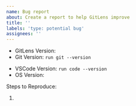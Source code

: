 ```yaml
---
name: Bug report
about: Create a report to help GitLens improve
title: ''
labels: 'type: potential bug'
assignees: ''
---
```


<!-- Please search existing issues to avoid creating duplicates. -->
<!-- Also for any git related or intermittent issues, please enable output channel logging by setting `"gitlens.outputLevel": "debug"` in your settings.json. This will enable logging to the `GitLens` & `GitLens (Git)` channels in the Output pane. Once enabled, please attempt to reproduce the issue (if possible) and attach the log lines from both channels.
-->

- GitLens Version:
- Git Version: `run git --version`
<!-- Use Help > Report Issue to prefill these. -->
- VSCode Version: `run code --version`
- OS Version:

Steps to Reproduce:

1.

